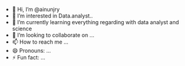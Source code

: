 - 👋 Hi, I’m @ainunjry
- 👀 I’m interested in Data.analyst..
- 🌱 I’m currently learning everything regarding with data analyst and science
- 💞️ I’m looking to collaborate on ...
- 📫 How to reach me ...
- 😄 Pronouns: ...
- ⚡ Fun fact: ...

<!---
ainunjry/ainunjry is a ✨ special ✨ repository because its `README.md` (this file) appears on your GitHub profile.
You can click the Preview link to take a look at your changes.
--->
